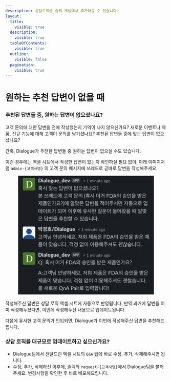 ```yaml
---
description: 상담로직을 슬랙 채널에서 추가하실 수 있습니다.
layout:
  title:
    visible: true
  description:
    visible: true
  tableOfContents:
    visible: true
  outline:
    visible: false
  pagination:
    visible: true
---
```


# 원하는 추천 답변이 없을 때

### 추천된 답변들 중, 원하는 답변이 없으셨나요?

고객 문의에 대한 답변을 전에 작성했는지 기억이 나지 않으신가요? 새로운 이벤트나 제품, 신규 기능에 대해 고객이 문의를 남기셨나요? 추천된 답변들 중에 맞는 답변이 없으셨나요?

간혹, Dialogue가 추천한 답변들 중 원하는 답변이 없으실 수도 있습니다.&#x20;

이런 경우에는 엑셀 시트에서 작성한 답변이 있는지 확인하실 필요 없이, 아래 이미지처럼 `admin-{고객사명}` 의 고객 문의 메시지에 쓰레드로 곧바로 답변을 작성해주세요.

<figure><img src="../.gitbook/assets/image.png" alt="" width="563"><figcaption></figcaption></figure>

작성해주신 답변은 상담 로직 엑셀 시트에 자동으로 반영됩니다. 만약 과거에 답변을 이미 작성해두셨다면, 이번에 작성해두신 내용으로 업데이트됩니다.

다음에 유사한 고객 문의가 인입되면, Dialogue가 이번에 작성해주신 답변을 추천해드립니다.



### 상담 로직을 대규모로 업데이트하고 싶으신가요?&#x20;

* Dialogue팀에서 전달드린 엑셀 시트의 `Q&A` 탭에 바로 수정, 추가, 삭제해주시면 됩니다.
* 수정, 추가, 삭제하신 이후에, 슬랙의 `request-{고객사명}`에서 Dialogue팀을 불러주세요. 변경사항을 확인한  후 바로 배포해드립니다.
